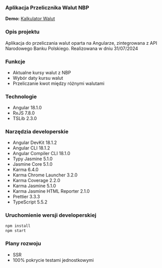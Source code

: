 ### Aplikacja Przelicznika Walut NBP

**Demo:** [Kalkulator Walut](https://currency-calculator-nbp.netlify.app/)

### Opis projektu
Aplikacja do przeliczania walut oparta na Angularze, zintegrowana z API Narodowego Banku Polskiego.
Realizowana w dniu 31/07/2024

### Funkcje
- Aktualne kursy walut z NBP
- Wybór daty kursu walut
- Przeliczanie kwot między różnymi walutami

### Technologie
- Angular 18.1.0
- RxJS 7.8.0
- TSLib 2.3.0

### Narzędzia developerskie
- Angular DevKit 18.1.2
- Angular CLI 18.1.2
- Angular Compiler CLI 18.1.0
- Typy Jasmine 5.1.0
- Jasmine Core 5.1.0
- Karma 6.4.0
- Karma Chrome Launcher 3.2.0
- Karma Coverage 2.2.0
- Karma Jasmine 5.1.0
- Karma Jasmine HTML Reporter 2.1.0
- Prettier 3.3.3
- TypeScript 5.5.2

### Uruchomienie wersji developerskiej
```sh
npm install
npm start
```

### Plany rozwoju
- SSR
- 100% pokrycie testami jednostkowymi
